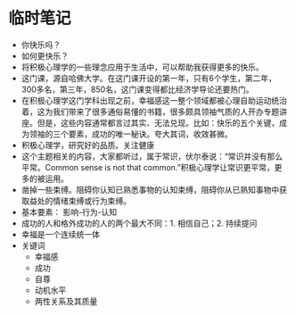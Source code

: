 # 临时笔记

- 你快乐吗？
- 如何更快乐？
- 将积极心理学的一些理念应用于生活中，可以帮助我获得更多的快乐。
- 这门课，源自哈佛大学。在这门课开设的第一年，只有6个学生，第二年，300多名，第三年，850名，这门课变得都比经济学导论还要热门。
- 在积极心理学这门学科出现之前，幸福感这一整个领域都被心理自助运动统治着，这为我们带来了很多通俗易懂的书籍，很多颇具领袖气质的人开办专题讲座。但是，这些内容通常都言过其实、无法兑现。比如：快乐的五个关键，成为领袖的三个要素，成功的唯一秘诀。夸大其词，收效甚微。
- 积极心理学，研究好的品质。关注健康
- 这个主题相关的内容，大家都听过，属于常识，伏尔泰说：“常识并没有那么平常。Common sense is not that common.”积极心理学让常识更平常，更多的被运用。
- 凿掉一些束缚。阻碍你认知已熟悉事物的认知束缚，阻碍你从已熟知事物中获取益处的情绪束缚或行为束缚。
- 基本要素： 影响-行为-认知
- 成功的人和格外成功的人的两个最大不同：1. 相信自己；2. 持续提问
- 幸福是一个连续统一体
- 关键词
  - 幸福感
  - 成功
  - 自尊
  - 动机水平
  - 两性关系及其质量